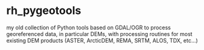 # rh_pygeotools

my old collection of Python tools based on GDAL/OGR to process georeferenced data, in particular DEMs, with processing routines for most existing DEM products (ASTER, ArcticDEM, REMA, SRTM, ALOS, TDX, etc...)
